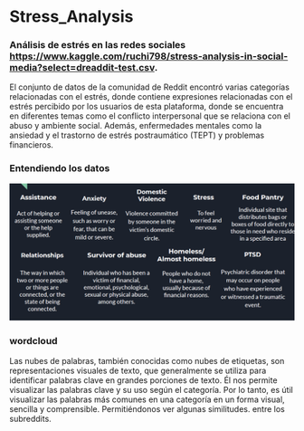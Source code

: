 # Stress_Analysis

### Análisis de estrés en las redes sociales https://www.kaggle.com/ruchi798/stress-analysis-in-social-media?select=dreaddit-test.csv.

El conjunto de datos de la comunidad de Reddit encontró varias categorías relacionadas con el estrés, donde contiene
expresiones relacionadas con el estrés percibido por los usuarios de esta plataforma, donde se encuentra en
diferentes temas como el conflicto interpersonal que se relaciona con el abuso y ambiente social. Además, enfermedades mentales como la ansiedad y el trastorno de estrés postraumático (TEPT) y problemas financieros. 

### Entendiendo los datos


![Understanding the data](https://github.com/JorgeRodriguezAnt/Stress_Analysis/blob/main/entender_data.png)

### wordcloud
Las nubes de palabras, también conocidas como nubes de etiquetas, son representaciones visuales de texto,
que generalmente se utiliza para identificar palabras clave en grandes porciones de texto. Él
nos permite visualizar las palabras clave y su uso según el
categoría. Por lo tanto, es útil visualizar las palabras más comunes en una categoría en un
forma visual, sencilla y comprensible. Permitiéndonos ver algunas similitudes.
entre los subreddits.


